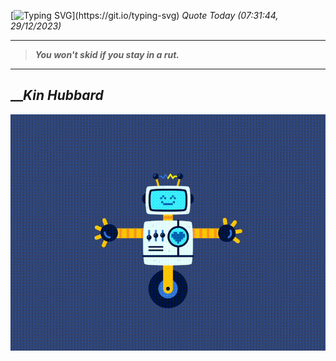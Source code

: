 [![Typing SVG](https://readme-typing-svg.herokuapp.com?font=Press+Start+2P&color=C2F784&size=35&width=900&height=100&lines=Hello+World%2C+I'm+Hung+!)](https://git.io/typing-svg) 
_Quote Today (07:31:44, 29/12/2023)_
___
>**_You won't skid if you stay in a rut._**
___

## __**_Kin Hubbard_**

![RobotDance](src/assets/images/robot-dancing-dribble.gif?style=center)
